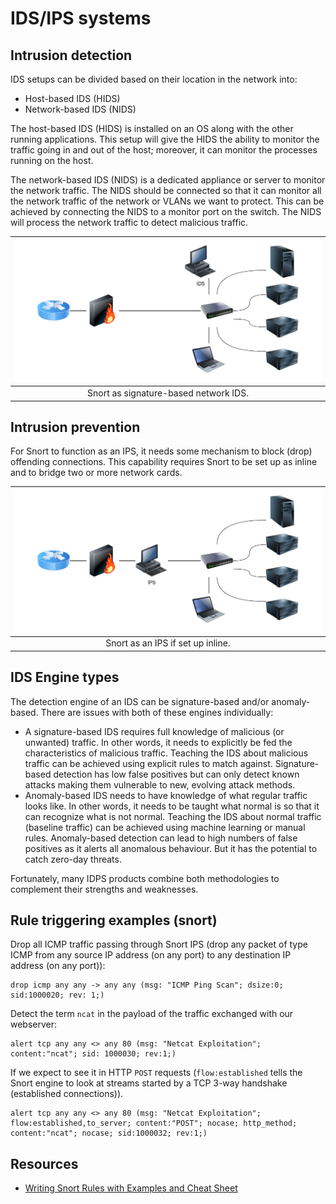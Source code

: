 # IDS/IPS systems

## Intrusion detection

IDS setups can be divided based on their location in the network into:

* Host-based IDS (HIDS)
* Network-based IDS (NIDS)

The host-based IDS (HIDS) is installed on an OS along with the other running applications. This setup will give the HIDS the ability to monitor the traffic going in and out of the host; moreover, it can monitor the processes running on the host.

The network-based IDS (NIDS) is a dedicated appliance or server to monitor the network traffic. The NIDS should be connected so that it can monitor all the network traffic of the network or VLANs we want to protect. This can be achieved by connecting the NIDS to a monitor port on the switch. The NIDS will process the network traffic to detect malicious traffic.

| ![IDS](../../_static/images/ids.png) |
|:--:|
| Snort as signature-based network IDS. |

## Intrusion prevention

For Snort to function as an IPS, it needs some mechanism to block (drop) offending connections. This capability 
requires Snort to be set up as inline and to bridge two or more network cards.

| ![IPS](../../_static/images/ips.png) |
|:--:|
| Snort as an IPS if set up inline. |

## IDS Engine types

The detection engine of an IDS can be signature-based and/or anomaly-based. There are issues with both of these 
engines individually:

* A signature-based IDS requires full knowledge of malicious (or unwanted) traffic. In other words, 
it needs to explicitly be fed the characteristics of malicious traffic. Teaching the IDS about malicious traffic 
can be achieved using explicit rules to match against. Signature-based detection has low false positives but can only 
detect known attacks making them vulnerable to new, evolving attack methods.
* Anomaly-based IDS needs to have knowledge of what regular traffic looks like. In other words, it needs 
to be taught what normal is so that it can recognize what is not normal. Teaching the IDS about normal traffic 
(baseline traffic) can be achieved using machine learning or manual rules. Anomaly-based detection can lead to high 
numbers of false positives as it alerts all anomalous behaviour. But it has the potential to catch zero-day threats. 

Fortunately, many IDPS products combine both methodologies to complement their strengths and weaknesses.

## Rule triggering examples (snort)

Drop all ICMP traffic passing through Snort IPS (drop any packet of type ICMP from any source IP address (on any port) 
to any destination IP address (on any port)):

    drop icmp any any -> any any (msg: "ICMP Ping Scan"; dsize:0; sid:1000020; rev: 1;)

Detect the term `ncat` in the payload of the traffic exchanged with our webserver:

    alert tcp any any <> any 80 (msg: "Netcat Exploitation"; content:"ncat"; sid: 1000030; rev:1;)

If we expect to see it in HTTP `POST` requests (`flow:established` tells the Snort engine to look at streams 
started by a TCP 3-way handshake (established connections)). 

    alert tcp any any <> any 80 (msg: "Netcat Exploitation"; flow:established,to_server; content:"POST"; nocase; http_method; content:"ncat"; nocase; sid:1000032; rev:1;)

## Resources

* [Writing Snort Rules with Examples and Cheat Sheet](https://cyvatar.ai/write-configure-snort-rules/)